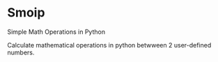 # Smoip
Simple Math Operations in Python

Calculate mathematical operations in python betwween 2 user-defined numbers.
